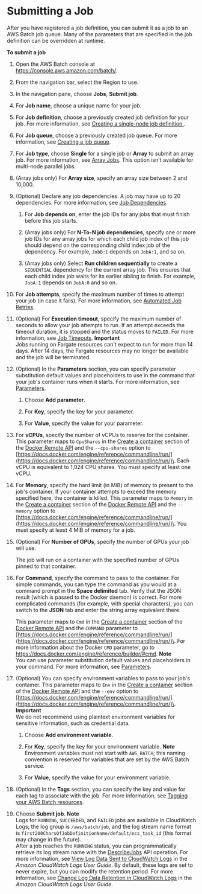 # Submitting a Job<a name="submit_job"></a>

After you have registered a job definition, you can submit it as a job to an AWS Batch job queue\. Many of the parameters that are specified in the job definition can be overridden at runtime\.

**To submit a job**

1. Open the AWS Batch console at [https://console\.aws\.amazon\.com/batch/](https://console.aws.amazon.com/batch/)\.

1. From the navigation bar, select the Region to use\.

1. In the navigation pane, choose **Jobs**, **Submit job**\.

1. For **Job name**, choose a unique name for your job\.

1. For **Job definition**, choose a previously created job definition for your job\. For more information, see [Creating a single\-node job definition ](create-job-definition.md)\.

1. For **Job queue**, choose a previously created job queue\. For more information, see [Creating a job queue](create-job-queue.md)\.

1. For **Job type**, choose **Single** for a single job or **Array** to submit an array job\. For more information, see [Array Jobs](array_jobs.md)\. This option isn't available for multi\-node parallel jobs\.

1. \(Array jobs only\) For **Array size**, specify an array size between 2 and 10,000\.

1. \(Optional\) Declare any job dependencies\. A job may have up to 20 dependencies\. For more information, see [Job Dependencies](job_dependencies.md)\.

   1. For **Job depends on**, enter the job IDs for any jobs that must finish before this job starts\.

   1. \(Array jobs only\) For **N\-To\-N job dependencies**, specify one or more job IDs for any array jobs for which each child job index of this job should depend on the corresponding child index job of the dependency\. For example, `JobB:1` depends on `JobA:1`, and so on\.

   1. \(Array jobs only\) Select **Run children sequentially** to create a `SEQUENTIAL` dependency for the current array job\. This ensures that each child index job waits for its earlier sibling to finish\. For example, `JobA:1` depends on `JobA:0` and so on\.

1. For **Job attempts**, specify the maximum number of times to attempt your job \(in case it fails\)\. For more information, see [Automated Job Retries](job_retries.md)\.

1. \(Optional\) For **Execution timeout**, specify the maximum number of seconds to allow your job attempts to run\. If an attempt exceeds the timeout duration, it is stopped and the status moves to `FAILED`\. For more information, see [Job Timeouts](job_timeouts.md)\.
**Important**  
Jobs running on Fargate resources can't expect to run for more than 14 days\. After 14 days, the Fargate resources may no longer be available and the job will be terminated\.

1. \(Optional\) In the **Parameters** section, you can specify parameter substitution default values and placeholders to use in the command that your job's container runs when it starts\. For more information, see [Parameters](job_definition_parameters.md#parameters)\.

   1. Choose **Add parameter**\.

   1. For **Key**, specify the key for your parameter\.

   1. For **Value**, specify the value for your parameter\.

1. For **vCPUs**, specify the number of vCPUs to reserve for the container\. This parameter maps to `CpuShares` in the [Create a container](https://docs.docker.com/engine/api/v1.38/#operation/ContainerCreate) section of the [Docker Remote API](https://docs.docker.com/engine/api/v1.38/) and the `--cpu-shares` option to [https://docs.docker.com/engine/reference/commandline/run/](https://docs.docker.com/engine/reference/commandline/run/)\. Each vCPU is equivalent to 1,024 CPU shares\. You must specify at least one vCPU\.

1. For **Memory**, specify the hard limit \(in MiB\) of memory to present to the job's container\. If your container attempts to exceed the memory specified here, the container is killed\. This parameter maps to `Memory` in the [Create a container](https://docs.docker.com/engine/api/v1.38/#operation/ContainerCreate) section of the [Docker Remote API](https://docs.docker.com/engine/api/v1.38/) and the `--memory` option to [https://docs.docker.com/engine/reference/commandline/run/](https://docs.docker.com/engine/reference/commandline/run/)\. You must specify at least 4 MiB of memory for a job\.

1. \(Optional\) For **Number of GPUs**, specify the number of GPUs your job will use\.

   The job will run on a container with the specified number of GPUs pinned to that container\.

1. For **Command**, specify the command to pass to the container\. For simple commands, you can type the command as you would at a command prompt in the **Space delimited** tab\. Verify that the JSON result \(which is passed to the Docker daemon\) is correct\. For more complicated commands \(for example, with special characters\), you can switch to the **JSON** tab and enter the string array equivalent there\.

   This parameter maps to `Cmd` in the [Create a container](https://docs.docker.com/engine/api/v1.38/#operation/ContainerCreate) section of the [Docker Remote API](https://docs.docker.com/engine/api/v1.38/) and the `COMMAND` parameter to [https://docs.docker.com/engine/reference/commandline/run/](https://docs.docker.com/engine/reference/commandline/run/)\. For more information about the Docker `CMD` parameter, go to [https://docs\.docker\.com/engine/reference/builder/\#cmd](https://docs.docker.com/engine/reference/builder/#cmd)\.
**Note**  
You can use parameter substitution default values and placeholders in your command\. For more information, see [Parameters](job_definition_parameters.md#parameters)\.

1. \(Optional\) You can specify environment variables to pass to your job's container\. This parameter maps to `Env` in the [Create a container](https://docs.docker.com/engine/api/v1.38/#operation/ContainerCreate) section of the [Docker Remote API](https://docs.docker.com/engine/api/v1.38/) and the `--env` option to [https://docs.docker.com/engine/reference/commandline/run/](https://docs.docker.com/engine/reference/commandline/run/)\.
**Important**  
We do not recommend using plaintext environment variables for sensitive information, such as credential data\.

   1. Choose **Add environment variable**\.

   1. For **Key**, specify the key for your environment variable\.
**Note**  
Environment variables must not start with `AWS_BATCH`; this naming convention is reserved for variables that are set by the AWS Batch service\.

   1. For **Value**, specify the value for your environment variable\.

1. \(Optional\) In the **Tags** section, you can specify the key and value for each tag to associate with the job\. For more information, see [Tagging your AWS Batch resources](using-tags.md)\.

1. Choose **Submit job**\.
**Note**  
Logs for `RUNNING`, `SUCCEEDED`, and `FAILED` jobs are available in CloudWatch Logs; the log group is `/aws/batch/job`, and the log stream name format is `first200CharsOfJobDefinitionName/default/ecs_task_id` \(this format may change in the future\)\.  
After a job reaches the `RUNNING` status, you can programmatically retrieve its log stream name with the [DescribeJobs](https://docs.aws.amazon.com/batch/latest/APIReference/API_DescribeJobs.html) API operation\. For more information, see [View Log Data Sent to CloudWatch Logs](https://docs.aws.amazon.com/AmazonCloudWatch/latest/logs/Working-with-log-groups-and-streams.html#ViewingLogData) in the *Amazon CloudWatch Logs User Guide*\. By default, these logs are set to never expire, but you can modify the retention period\. For more information, see [Change Log Data Retention in CloudWatch Logs](https://docs.aws.amazon.com/AmazonCloudWatch/latest/logs/SettingLogRetention.html) in the *Amazon CloudWatch Logs User Guide*\.